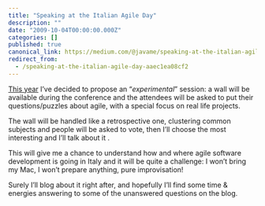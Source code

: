 ```yaml
---
title: "Speaking at the Italian Agile Day"
description: ""
date: "2009-10-04T00:00:00.000Z"
categories: []
published: true
canonical_link: https://medium.com/@javame/speaking-at-the-italian-agile-day-aaec1ea08cf2
redirect_from:
  - /speaking-at-the-italian-agile-day-aaec1ea08cf2
---
```


[This year](http://www.agileday.it/front/2009/italian-agile-day-2009/) I’ve decided to propose an “_experimental_” session: a wall will be available during the conference and the attendees will be asked to put their questions/puzzles about agile, with a special focus on real life projects.

The wall will be handled like a retrospective one, clustering common subjects and people will be asked to vote, then I’ll choose the most interesting and I’ll talk about it .

This will give me a chance to understand how and where agile software development is going in Italy and it will be quite a challenge: I won’t bring my Mac, I won’t prepare anything, pure improvisation!

Surely I’ll blog about it right after, and hopefully I’ll find some time & energies answering to some of the unanswered questions on the blog.
